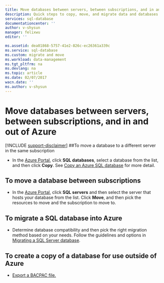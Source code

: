 ```yaml
---
title: Move databases between servers, between subscriptions, and in and out of Azure.
description: Quick steps to copy, move, and migrate data and databases in Azure SQL Database.
services: sql-database
documentationcenter: ''
author: v-shysun
manager: felixwu
editor: ''

ms.assetid: dea01868-5757-41e2-826c-ec26361a339c
ms.service: sql-database
ms.custom: migrate and move
ms.workload: data-management
ms.tgt_pltfrm: na
ms.devlang: na
ms.topic: article
ms.date: 02/07/2017
wacn.date: ''
ms.author: v-shysun
---
```


# Move databases between servers, between subscriptions, and in and out of Azure

[!INCLUDE [support-disclaimer](../../includes/support-disclaimer.md)]
##To move a database to a different server in the same subscription
- In the [Azure Portal](https://portal.azure.cn), click **SQL databases**, select a database from the list, and then click **Copy**. See [Copy an Azure SQL database](./sql-database-copy.md) for more detail.

## To move a database between subscriptions
- In the [Azure Portal](https://portal.azure.cn), click **SQL servers** and then select the server that hosts your database from the list. Click **Move**, and then pick the resources to move and the subscription to move to.

## To migrate a SQL database into Azure
- Determine database compatibility and then pick the right migration method based on your needs. Follow the guidelines and options in [Migrating a SQL Server database](./sql-database-cloud-migrate.md).

## To create a copy of a database for use outside of Azure
- [Export a BACPAC file.](./sql-database-export.md)